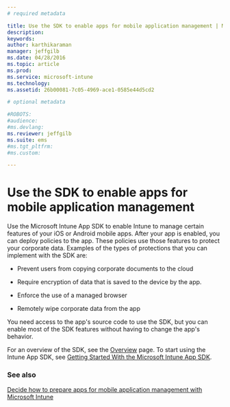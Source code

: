 ```yaml
---
# required metadata

title: Use the SDK to enable apps for mobile application management | Microsoft Intune
description:
keywords:
author: karthikaraman
manager: jeffgilb
ms.date: 04/28/2016
ms.topic: article
ms.prod:
ms.service: microsoft-intune
ms.technology:
ms.assetid: 26b00081-7c05-4969-ace1-0585e44d5cd2

# optional metadata

#ROBOTS:
#audience:
#ms.devlang:
ms.reviewer: jeffgilb
ms.suite: ems
#ms.tgt_pltfrm:
#ms.custom:

---
```


# Use the SDK to enable apps for mobile application management
Use the Microsoft Intune App SDK to enable Intune to manage certain features of your iOS or Android mobile apps. After your app is enabled, you can deploy policies to the app. These policies use those features to protect your corporate data. Examples of the types of protections that you can implement with the SDK are:

-   Prevent users from copying corporate documents to the cloud

-   Require encryption of data that is saved to the device by the app.

-   Enforce the use of a managed browser

-   Remotely wipe corporate data from the app

You need access to the app's source code to use the SDK, but you can enable most of the SDK features without having to change the app's behavior.

For an overview of the SDK, see the [Overview](/intune/develop/intune-app-sdk) page. To start using the Intune App SDK, see [Getting Started With the Microsoft Intune App SDK](/intune/develop/intune-app-sdk-get-started).

### See also
[Decide how to prepare apps for mobile application management with Microsoft Intune](decide-how-to-prepare-apps-for-mobile-application-management-with-microsoft-intune.md)
